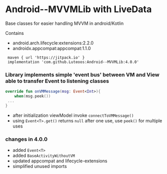 # Android--MVVMLib with LiveData
Base classes for easier handling MVVM in android/Kotlin

Contains 
- android.arch.lifecycle:extensions:2.2.0
- androidx.appcompat:appcompat:1.1.0

```
 maven { url 'https://jitpack.io' }
 implementation 'com.github.Luteoos:Android--MVVMLib:4.0.0'
```

### Library implements simple 'event bus' between VM and View able to transfer Event<Int> to listening classes

```kotlin
override fun onVMMessage(msg: Event<Int>){
	when(msg.peek())
 ...
}
```

- after initialization viewModel invoke `connectToVMMessage()`
- using `Event<T>.get()` returns `null` after one use, use `peek()` for multiple uses 

### changes in 4.0.0
- added `Event<T>`
- added `BaseActivityWithoutVM`
- updated appcompat and lifecycle-extensions
- simplified unused imports
